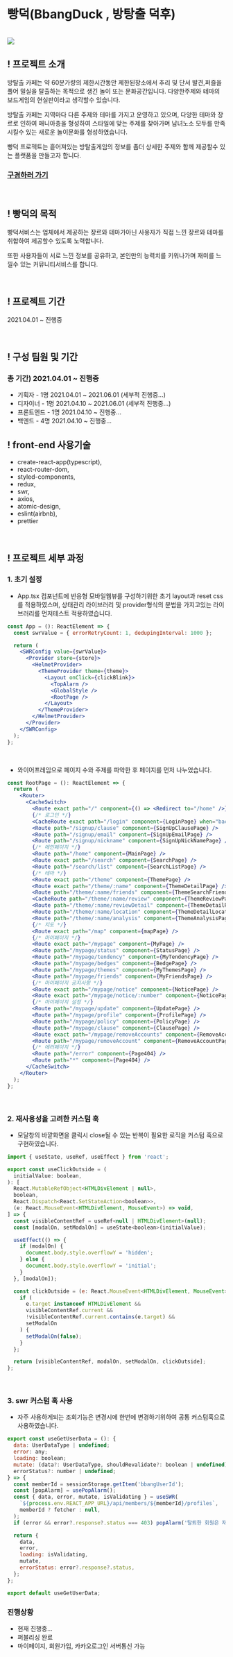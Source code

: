 # 빵덕(BbangDuck , 방탕출 덕후)

<br/>

<img src="https://github.com/bbangduck/client/blob/master/ezgif.com-gif-maker.gif"/>

<br/>

## ! 프로젝트 소개
방탈출 카페는 약 60분가량의 제한시간동안 제한된장소에서 추리 및 단서 발견,퍼즐을 풀어 밀실을 탈출하는 목적으로 생긴 놀이 또는 문화공간입니다.
다양한주제와 테마의 보드게임의 현실판이라고 생각할수 있습니다.

방탈출 카페는 지역마다 다른 주제와 테마를 가지고 운영하고 있으며, 다양한 테마와 장르로 인하여 매니아층을 형성하여 스타일에 맞는 주제를 찾아가며 남녀노소 모두를 만족시킬수 있는 새로운 놀이문화를 형성하였습니다.

빵덕 프로젝트는 흩어져있는 방탈출게임의 정보를 좀더 상세한 주제와 함께 제공할수 있는 플랫폼을 만들고자 합니다.

### <a href="http://13.125.48.96/home">구경하러 가기</a>
<br/>

## ! 빵덕의 목적
빵덕서비스는 업체에서 제공하는 장르와 테마가아닌 사용자가 직접 느낀 장르와 테마를 취합하여 제공할수 있도록 노력합니다.

또한 사용자들이 서로 느낀 정보를 공유하고, 본인만의 능력치를 키워나가며 재미를 느낄수 있는 커뮤니티서비스를  합니다.

<br/>

## ! 프로젝트 기간
2021.04.01 ~ 진행중

<br/>

## ! 구성 팀원 및 기간
### 총 기간) 2021.04.01 ~ 진행중

<ul>
  <li>
    기획자 - 1명
    2021.04.01 ~ 2021.06.01 (세부적 진행중...)
  </li>
  <li>
    디자이너 - 1명
    2021.04.10 ~ 2021.06.01 (세부적 진행중...)
  </li>
  <li>
    프론트엔드 - 1명
    2021.04.10 ~ 진행중...
  </li>
  <li>
    백엔드 - 4명
    2021.04.10 ~ 진행중...
  </li>
</ul>


## ! front-end 사용기술
<ul>
  <li>create-react-app(typescript),</li>
  <li>react-router-dom,</li>
  <li>styled-components,</li>
  <li>redux,</li>
  <li>swr,</li>
  <li>axios,</li>
  <li>atomic-design,</li>
  <li>eslint(airbnb),</li>
  <li>prettier</li>
</ul>

<br/>

## ! 프로젝트 세부 과정

### 1. 초기 설정
- App.tsx 컴포넌트에 반응형 모바일웹뷰를 구성하기위한 초기 layout과 reset css를 적용하였스며, 상태관리 라이브러리 및 provider형식의 분법을 가지고있는 라이브러리를 먼저테스트 적용하였습니다.
``` jsx
const App = (): ReactElement => {
  const swrValue = { errorRetryCount: 1, dedupingInterval: 1000 };

  return (
    <SWRConfig value={swrValue}>
      <Provider store={store}>
        <HelmetProvider>
          <ThemeProvider theme={theme}>
            <Layout onClick={clickBlink}>
              <TopAlarm />
              <GlobalStyle />
              <RootPage />
            </Layout>
          </ThemeProvider>
        </HelmetProvider>
      </Provider>
    </SWRConfig>
  );
};
```
<br/>

- 와이어프레임으로 페이지 수와 주제를 파악한 후 페이지를 먼저 나누었습니다.
``` jsx
const RootPage = (): ReactElement => {
  return (
    <Router>
      <CacheSwitch>
        <Route exact path="/" component={() => <Redirect to="/home" />} />
        {/* 로그인 */}
        <CacheRoute exact path="/login" component={LoginPage} when="back" />
        <Route path="/signup/clause" component={SignUpClausePage} />
        <Route path="/signup/email" component={SignUpEmailPage} />
        <Route path="/signup/nickname" component={SignUpNickNamePage} /> 
        {/* 메인페이지 */}
        <Route path="/home" component={MainPage} />
        <Route exact path="/search" component={SearchPage} />
        <Route path="/search/list" component={SearchListPage} />
        {/* 테마 */}
        <Route exact path="/theme" component={ThemePage} />
        <Route exact path="/theme/:name" component={ThemeDetailPage} /> 
        <Route path="/theme/:name/friends" component={ThemeSearchFriendPage} />
        <CacheRoute path="/theme/:name/review" component={ThemeReviewPage} when="forward" /> 
        <Route path="/theme/:name/reviewDetail" component={ThemeDetailReviewPage} /> 
        <Route path="/theme/:name/location" component={ThemeDetailLocationPage} />
        <Route path="/theme/:name/analysis" component={ThemeAnalysisPage} /> 
        {/* 지도 */}
        <Route exact path="/map" component={mapPage} /> 
        {/* 마이페이지 */}
        <Route exact path="/mypage" component={MyPage} /> 
        <Route path="/mypage/status" component={StatusPage} /> 
        <Route path="/mypage/tendency" component={MyTendencyPage} /> 
        <Route path="/mypage/bedges" component={BedgePage} /> 
        <Route path="/mypage/themes" component={MyThemesPage} /> 
        <Route path="/mypage/friends" component={MyFriendsPage} /> 
        {/* 마이페이지 공지사항 */}
        <Route exact path="/mypage/notice" component={NoticePage} />
        <Route exact path="/mypage/notice/:number" component={NoticePage2} /> 
        {/* 마이페이지 설정 */}
        <Route path="/mypage/update" component={UpdatePage} />
        <Route path="/mypage/profile" component={ProfilePage} /> 
        <Route path="/mypage/policy" component={PolicyPage} /> 
        <Route path="/mypage/clause" component={ClausePage} /> 
        <Route exact path="/mypage/removeAccounts" component={RemoveAccountPage} /> 
        <Route path="/mypage/removeAccount" component={RemoveAccountPage2} /> 
        {/* 에러페이지 */}
        <Route path="/error" component={Page404} />
        <Route path="*" component={Page404} />
      </CacheSwitch>
    </Router>
  );
};
```
<br/>

### 2. 재사용성을 고려한 커스텀 훅
- 모달창의 바깥화면을 클릭시 close될 수 있는 반복이 필요한 로직을 커스텀 훅으로 구현하였습니다.
```jsx
import { useState, useRef, useEffect } from 'react';

export const useClickOutside = (
  initialValue: boolean,
): [
  React.MutableRefObject<HTMLDivElement | null>,
  boolean,
  React.Dispatch<React.SetStateAction<boolean>>,
  (e: React.MouseEvent<HTMLDivElement, MouseEvent>) => void,
] => {
  const visibleContentRef = useRef<null | HTMLDivElement>(null);
  const [modalOn, setModalOn] = useState<boolean>(initialValue);

  useEffect(() => {
    if (modalOn) {
      document.body.style.overflowY = 'hidden';
    } else {
      document.body.style.overflowY = 'initial';
    }
  }, [modalOn]);

  const clickOutside = (e: React.MouseEvent<HTMLDivElement, MouseEvent>) => {
    if (
      e.target instanceof HTMLDivElement &&
      visibleContentRef.current &&
      !visibleContentRef.current.contains(e.target) &&
      setModalOn
    ) {
      setModalOn(false);
    }
  };

  return [visibleContentRef, modalOn, setModalOn, clickOutside];
};
```
<br/>

### 3. swr 커스텀 훅 사용
- 자주 사용하게되는 조회기능은 변경시에 한번에 변경하기위하여 공통 커스텀훅으로 사용하였습니다.
```jsx
export const useGetUserData = (): {
  data: UserDataType | undefined;
  error: any;
  loading: boolean;
  mutate: (data?: UserDataType, shouldRevalidate?: boolean | undefined) => Promise<UserDataType>;
  errorStatus?: number | undefined;
} => {
  const memberId = sessionStorage.getItem('bbangUserId');
  const [popAlarm] = usePopAlarm();
  const { data, error, mutate, isValidating } = useSWR(
    `${process.env.REACT_APP_URL}/api/members/${memberId}/profiles`,
    memberId ? fetcher : null,
  );
  if (error && error?.response?.status === 403) popAlarm('탈퇴한 회원은 재가입이 불가능합니다.');

  return {
    data,
    error,
    loading: isValidating,
    mutate,
    errorStatus: error?.response?.status,
  };
};

export default useGetUserData;
```
### 진행상황
- 현재 진행중...
- 퍼블리싱 완료
- 마이페이지, 회원가입, 카카오로그인 서버통신 가능
